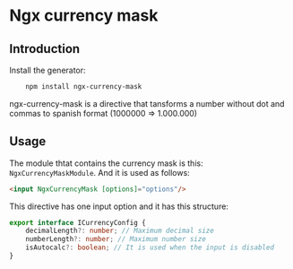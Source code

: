 # Ngx currency mask
## Introduction

Install the generator: 

```sh
    npm install ngx-currency-mask
```

ngx-currency-mask is a directive that tansforms a number without dot and commas to spanish format (1000000 => 1.000.000)

## Usage

The module thtat contains the currency mask is this: `NgxCurrencyMaskModule`. And it is used as follows: 

```html
<input NgxCurrencyMask [options]="options"/>
```

This directive has one input option and it has this structure:

```typescript
export interface ICurrencyConfig {
    decimalLength?: number; // Maximum decimal size
    numberLength?: number; // Maximum number size
    isAutocalc?: boolean; // It is used when the input is disabled
}
```
